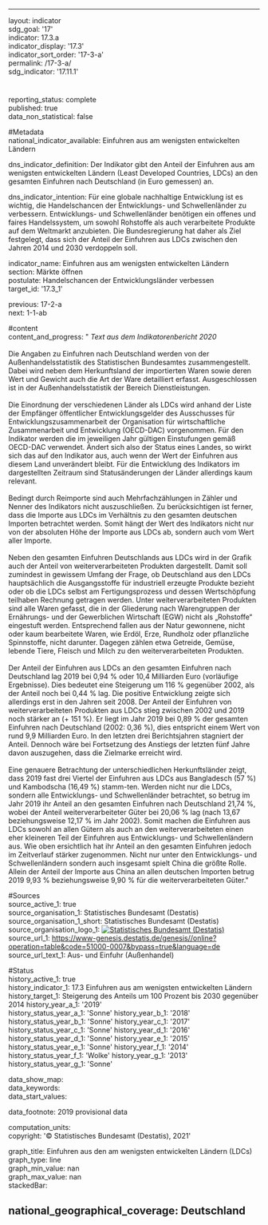 ---

layout: indicator    
sdg_goal: '17'    
indicator: 17.3.a    
indicator_display: '17.3'    
indicator_sort_order: '17-3-a'    
permalink: /17-3-a/    
sdg_indicator: '17.11.1'    

#    
reporting_status: complete    
published: true    
data_non_statistical: false    


#Metadata    
national_indicator_available: Einfuhren aus am wenigsten entwickelten Ländern    
    
dns_indicator_definition: Der Indikator gibt den Anteil der Einfuhren aus am wenigsten entwickelten Ländern (Least Developed Countries, LDCs) an den gesamten Einfuhren nach Deutschland (in Euro gemessen) an.    
    
dns_indicator_intention: Für eine globale nachhaltige Entwicklung ist es wichtig, die Handelschancen der Entwicklungs- und Schwellenländer zu verbessern. Entwicklungs- und Schwellenländer benötigen ein offenes und faires Handelssystem, um sowohl Rohstoffe als auch verarbeitete Produkte auf dem Weltmarkt anzubieten. Die Bundesregierung hat daher als Ziel festgelegt, dass sich der Anteil der Einfuhren aus LDCs zwischen den Jahren 2014 und 2030 verdoppeln soll.    
    
indicator_name: Einfuhren aus am wenigsten entwickelten Ländern    
section: Märkte öffnen    
postulate: Handelschancen der Entwicklungsländer verbessen    
target_id: '17.3_1'    
    
previous: 17-2-a    
next: 1-1-ab    
    
#content    
content_and_progress: "<i> Text aus dem Indikatorenbericht 2020</i><br><br>Die Angaben zu Einfuhren nach Deutschland werden von der Außenhandelsstatistik des Statistischen Bundesamtes zusammengestellt. Dabei wird neben dem Herkunftsland der importierten Waren sowie deren Wert und Gewicht auch die Art der Ware detailliert erfasst. Ausgeschlossen ist in der Außenhandelsstatistik der Bereich Dienstleistungen.<br><br>Die Einordnung der verschiedenen Länder als LDCs wird anhand der Liste der Empfänger öffentlicher Entwicklungsgelder des Ausschusses für Entwicklungszusammenarbeit der Organisation für wirtschaftliche Zusammenarbeit und Entwicklung (OECD-DAC) vorgenommen. Für den Indikator werden die im jeweiligen Jahr gültigen Einstufungen gemäß OECD-DAC verwendet. Ändert sich also der Status eines Landes, so wirkt sich das auf den Indikator aus, auch wenn der Wert der Einfuhren aus diesem Land unverändert bleibt. Für die Entwicklung des Indikators im dargestellten Zeitraum sind Statusänderungen der Länder allerdings kaum relevant.<br><br>Bedingt durch Reimporte sind auch Mehrfachzählungen in Zähler und Nenner des Indikators nicht auszuschließen. Zu berücksichtigen ist ferner, dass die Importe aus LDCs im Verhältnis zu den gesamten deutschen Importen betrachtet werden. Somit hängt der Wert des Indikators nicht nur von der absoluten Höhe der Importe aus LDCs ab, sondern auch vom Wert aller Importe.<br><br>Neben den gesamten Einfuhren Deutschlands aus LDCs wird in der Grafik auch der Anteil von weiterverarbeiteten Produkten dargestellt. Damit soll zumindest in gewissem Umfang der Frage, ob Deutschland aus den LDCs hauptsächlich die Ausgangsstoffe für industriell erzeugte Produkte bezieht oder ob die LDCs selbst am Fertigungsprozess und dessen Wertschöpfung teilhaben Rechnung getragen werden. Unter weiterverarbeiteten Produkten sind alle Waren gefasst, die in der Gliederung nach Warengruppen der Ernährungs- und der Gewerblichen Wirtschaft (EGW) nicht als „Rohstoffe“ eingestuft werden. Entsprechend fallen aus der Natur gewonnene, nicht oder kaum bearbeitete Waren, wie Erdöl, Erze, Rundholz oder pflanzliche Spinnstoffe, nicht darunter. Dagegen zählen etwa Getreide, Gemüse, lebende Tiere, Fleisch und Milch zu den weiterverarbeiteten Produkten.<br><br>Der Anteil der Einfuhren aus LDCs an den gesamten Einfuhren nach Deutschland lag 2019 bei 0,94 % oder 10,4 Milliarden Euro (vorläufige Ergebnisse). Dies bedeutet eine Steigerung um 116 % gegenüber 2002, als der Anteil noch bei 0,44 % lag. Die positive Entwicklung zeigte sich allerdings erst in den Jahren seit 2008. Der Anteil der Einfuhren von weiterverarbeiteten Produkten aus LDCs stieg zwischen 2002 und 2019 noch stärker an (+ 151 %). Er liegt im Jahr 2019 bei 0,89 % der gesamten Einfuhren nach Deutschland (2002: 0,36 %), dies entspricht einem Wert von rund 9,9 Milliarden Euro. In den letzten drei Berichtsjahren stagniert der Anteil. Dennoch wäre bei Fortsetzung des Anstiegs der letzten fünf Jahre davon auszugehen, dass die Zielmarke erreicht wird.<br><br>Eine genauere Betrachtung der unterschiedlichen Herkunftsländer zeigt, dass 2019 fast drei Viertel der Einfuhren aus LDCs aus Bangladesch (57 %) und Kambodscha (16,49 %) stamm-ten. Werden nicht nur die LDCs, sondern alle Entwicklungs- und Schwellenländer betrachtet, so betrug im Jahr 2019 ihr Anteil an den gesamten Einfuhren nach Deutschland 21,74 %, wobei der Anteil weiterverarbeiteter Güter bei 20,06 % lag (nach 13,67 beziehungsweise 12,17 % im Jahr 2002). Somit machen die Einfuhren aus LDCs sowohl an allen Gütern als auch an den weiterverarbeiteten einen eher kleineren Teil der Einfuhren aus Entwicklungs- und Schwellenländern aus. Wie oben ersichtlich hat ihr Anteil an den gesamten Einfuhren jedoch im Zeitverlauf stärker zugenommen. Nicht nur unter den Entwicklungs- und Schwellenländern sondern auch insgesamt spielt China die größte Rolle. Allein der Anteil der Importe aus China an allen deutschen Importen betrug 2019 9,93 % beziehungsweise 9,90 % für die weiterverarbeiteten Güter."    
    
#Sources    
source_active_1: true                    
source_organisation_1: Statistisches Bundesamt (Destatis)                    
source_organisation_1_short: Statistisches Bundesamt (Destatis)                    
source_organisation_logo_1: <a href="https://www.destatis.de/DE/Home/_inhalt.html"><img src="https://g205sdgs.github.io/sdg-indicators/public/logos/destatis.png" alt=" Statistisches Bundesamt (Destatis)" title="Klicken Sie hier um zu der Homepage der Organisation zu gelangen" /></a>                    
source_url_1: https://www-genesis.destatis.de/genesis//online?operation=table&code=51000-0007&bypass=true&language=de                        
source_url_text_1: Aus- und Einfuhr (Außenhandel)                        
    
#Status    
history_active_1: true                    
history_indicator_1: 17.3 Einfuhren aus am wenigsten entwickelten Ländern                    
history_target_1:  Steigerung des Anteils um 100 Prozent bis 2030 gegenüber 2014
history_year_a_1: '2019'                            
history_status_year_a_1: 'Sonne'
history_year_b_1: '2018'                            
history_status_year_b_1: 'Sonne'
history_year_c_1: '2017'                            
history_status_year_c_1: 'Sonne'
history_year_d_1: '2016'                            
history_status_year_d_1: 'Sonne'
history_year_e_1: '2015'                            
history_status_year_e_1: 'Sonne'
history_year_f_1: '2014'                            
history_status_year_f_1: 'Wolke'
history_year_g_1: '2013'                            
history_status_year_g_1: 'Sonne'    

data_show_map:     
data_keywords:    
data_start_values:     
    
data_footnote: 2019 provisional data    
    
computation_units:     
copyright: '&copy; Statistisches Bundesamt (Destatis), 2021'
    
graph_title: Einfuhren aus den am wenigsten entwickelten Ländern (LDCs)    
graph_type: line    
graph_min_value: nan    
graph_max_value: nan    
stackedBar:    

national_geographical_coverage: Deutschland    
---    
